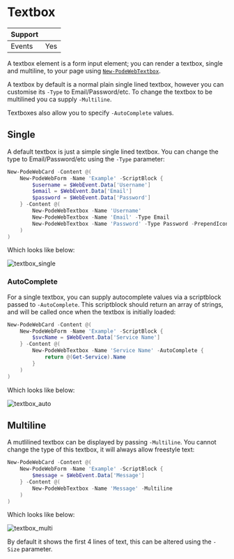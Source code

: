 # Textbox

| Support | |
| ------- |-|
| Events | Yes |

A textbox element is a form input element; you can render a textbox, single and multiline, to your page using [`New-PodeWebTextbox`](../../../Functions/Elements/New-PodeWebTextbox).

A textbox by default is a normal plain single lined textbox, however you can customise its `-Type` to Email/Password/etc. To change the textbox to be multilined you ca supply `-Multiline`.

Textboxes also allow you to specify `-AutoComplete` values.

## Single

A default textbox is just a simple single lined textbox. You can change the type to Email/Password/etc using the `-Type` parameter:

```powershell
New-PodeWebCard -Content @(
    New-PodeWebForm -Name 'Example' -ScriptBlock {
        $username = $WebEvent.Data['Username']
        $email = $WebEvent.Data['Email']
        $password = $WebEvent.Data['Password']
    } -Content @(
        New-PodeWebTextbox -Name 'Username'
        New-PodeWebTextbox -Name 'Email' -Type Email
        New-PodeWebTextbox -Name 'Password' -Type Password -PrependIcon Lock
    )
)
```

Which looks like below:

![textbox_single](../../../images/textbox_single.png)

### AutoComplete

For a single textbox, you can supply autocomplete values via a scriptblock passed to `-AutoComplete`. This scriptblock should return an array of strings, and will be called once when the textbox is initially loaded:

```powershell
New-PodeWebCard -Content @(
    New-PodeWebForm -Name 'Example' -ScriptBlock {
        $svcName = $WebEvent.Data['Service Name']
    } -Content @(
        New-PodeWebTextbox -Name 'Service Name' -AutoComplete {
            return @(Get-Service).Name
        }
    )
)
```

Which looks like below:

![textbox_auto](../../../images/textbox_auto.png)

## Multiline

A mutlilined textbox can be displayed by passing `-Multiline`. You cannot change the type of this textbox, it will always allow freestyle text:

```powershell
New-PodeWebCard -Content @(
    New-PodeWebForm -Name 'Example' -ScriptBlock {
        $message = $WebEvent.Data['Message']
    } -Content @(
        New-PodeWebTextbox -Name 'Message' -Multiline
    )
)
```

Which looks like below:

![textbox_multi](../../../images/textbox_multi.png)

By default it shows the first 4 lines of text, this can be altered using the `-Size` parameter.
